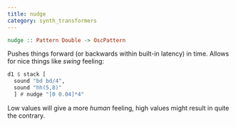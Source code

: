 ```yaml
---
title: nudge
category: synth_transformers
---
```


```haskell
nudge :: Pattern Double -> OscPattern
```

Pushes things forward (or backwards within built-in latency) in time. Allows for nice things like _swing_ feeling:

```haskell
d1 $ stack [
  sound "bd bd/4",
  sound "hh(5,8)"
  ] # nudge "[0 0.04]*4"
```

Low values will give a more _human_ feeling, high values might result in quite the contrary.
